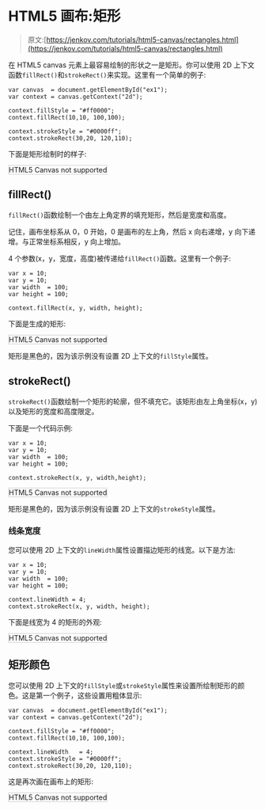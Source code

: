 # HTML5 画布:矩形

> 原文:[https://jenkov.com/tutorials/html5-canvas/rectangles.html](https://jenkov.com/tutorials/html5-canvas/rectangles.html)

在 HTML5 canvas 元素上最容易绘制的形状之一是矩形。你可以使用 2D 上下文函数`fillRect()`和`strokeRect()`来实现。这里有一个简单的例子:

```
var canvas  = document.getElementById("ex1");
var context = canvas.getContext("2d");

context.fillStyle = "#ff0000";
context.fillRect(10,10, 100,100);

context.strokeStyle = "#0000ff";
context.strokeRect(30,20, 120,110);

```

下面是矩形绘制时的样子:

<canvas id="ex1" width="500" height="150" style="border: 1px solid #cccccc;">HTML5 Canvas not supported</canvas>

## fillRect()

`fillRect()`函数绘制一个由左上角定界的填充矩形，然后是宽度和高度。

记住，画布坐标系从 0，0 开始，0 是画布的左上角，然后 x 向右递增，y 向下递增。与正常坐标系相反，y 向上增加。

4 个参数(x，y，宽度，高度)被传递给`fillRect()`函数。这里有一个例子:

```
var x = 10;
var y = 10;
var width  = 100;
var height = 100;

context.fillRect(x, y, width, height);

```

下面是生成的矩形:

<canvas id="ex2" width="500" height="150" style="border: 1px solid #cccccc;">HTML5 Canvas not supported</canvas>

矩形是黑色的，因为该示例没有设置 2D 上下文的`fillStyle`属性。

## strokeRect()

`strokeRect()`函数绘制一个矩形的轮廓，但不填充它。该矩形由左上角坐标(x，y)以及矩形的宽度和高度限定。

下面是一个代码示例:

```
var x = 10;
var y = 10;
var width  = 100;
var height = 100;

context.strokeRect(x, y, width,height);

```

<canvas id="ex3" width="500" height="150" style="border: 1px solid #cccccc;">HTML5 Canvas not supported</canvas>

矩形是黑色的，因为该示例没有设置 2D 上下文的`strokeStyle`属性。

### 线条宽度

您可以使用 2D 上下文的`lineWidth`属性设置描边矩形的线宽。以下是方法:

```
var x = 10;
var y = 10;
var width  = 100;
var height = 100;

context.lineWidth = 4;
context.strokeRect(x, y, width, height);

```

下面是线宽为 4 的矩形的外观:

<canvas id="ex4" width="500" height="150" style="border: 1px solid #cccccc;">HTML5 Canvas not supported</canvas>

## 矩形颜色

您可以使用 2D 上下文的`fillStyle`或`strokeStyle`属性来设置所绘制矩形的颜色。这是第一个例子，这些设置用粗体显示:

```
var canvas  = document.getElementById("ex1");
var context = canvas.getContext("2d");

context.fillStyle = "#ff0000";
context.fillRect(10,10, 100,100);

context.lineWidth   = 4;
context.strokeStyle = "#0000ff";
context.strokeRect(30,20, 120,110);

```

这是再次画在画布上的矩形:

<canvas id="ex5" width="500" height="150" style="border: 1px solid #cccccc;">HTML5 Canvas not supported</canvas>